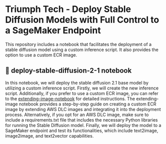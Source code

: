 # Triumph Tech - Deploy Stable Diffusion Models with Full Control to a SageMaker Endpoint

This repository includes a notebook that facilitates the deployment of a stable diffusion model using a custom inference script. It also provides the option to use a custom ECR image.

## 📓 deploy-stable-diffusion-2-1 notebook
In this notebook, we will deploy the stable diffusion 2.1 base model by utilizing a custom inference script. Firstly, we will create the new inference script. Additionally, if you prefer to use a custom ECR image, you can refer to the [extending-image-notebook](../01_extending_aws_dlc_images/extending-image.ipynb) for detailed instructions. The extending-image notebook provides a step-by-step guide on creating a custom ECR image by extending AWS DLC images and integrating it into the deployment process. Alternatively, if you opt for an AWS DLC image, make sure to include a requirements.txt file that includes the necessary Python libraries for running the Stable Diffusion model. Finally, we will deploy the model to a SageMaker endpoint and test its functionalities, which include text2image, image2image, and text2vector capabilities.